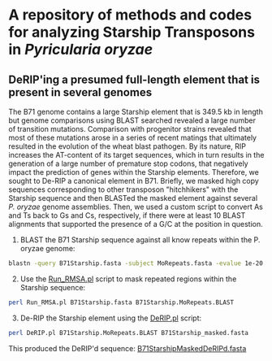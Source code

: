 # A repository of methods and codes for analyzing Starship Transposons in *Pyricularia oryzae*

## DeRIP'ing a presumed full-length element that is present in several genomes
The B71 genome contains a large Starship element that is 349.5 kb in length but genome comparisons using BLAST searched revealed a large number of transition mutations. Comparison with progenitor strains revealed that most of these mutations arose in a series of recent matings that ultimately resulted in the evolution of the wheat blast pathogen. By its nature, RIP increases the AT-content of its target sequences, which in turn results in the generation of a large number of premature stop codons, that negatively impact the prediction of genes within the Starship elements. Therefore, we sought to De-RIP a canonical element in B71. Briefly, we masked high copy sequences corresponding to other transposon "hitchhikers" with the Starship sequence and then BLASTed the masked element against several *P. oryzae* genome assemblies. Then, we used a custom script to convert As and Ts back to Gs and Cs, respectively, if there were at least 10 BLAST alignments that supported the presence of a G/C at the position in question.

1. BLAST the B71 Starship sequence against all know repeats within the P. oryzae genome:
```bash
blastn -query B71Starship.fasta -subject MoRepeats.fasta -evalue 1e-20 -max_target_seqs 20000 -outfmt '6 qseqid sseqid qstart qend sstart send btop' > B71Starship.MoRepeats.BLAST
```
2. Use the [Run_RMSA.pl](/scripts/Run_RMSA.pl) script to mask repeated regions within the Starship sequence:
```bash
perl Run_RMSA.pl B71Starship.fasta B71Starship.MoRepeats.BLAST
```
3. De-RIP the Starship element using the [DeRIP.pl](/scripts/DeRIP.pl) script:
```bash
perl DeRIP.pl B71Starship.MoRepeats.BLAST B71Starship_masked.fasta
```
This produced the DeRIP'd sequence: [B71StarshipMaskedDeRIPd.fasta](/data/B71StarshipMaskedDeRIPd.fasta)
